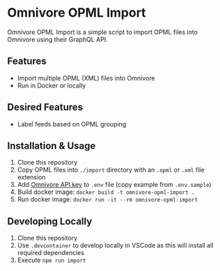 # Omnivore OPML Import

Omnivore OPML Import is a simple script to import OPML files into Omnivore using their GraphQL API.

## Features
- Import multiple OPML (XML) files into Omnivore
- Run in Docker or locally

## Desired Features
- Label feeds based on OPML grouping

## Installation & Usage
1. Clone this repository
2. Copy OPML files into `./import` directory with an `.opml` or `.xml` file extension
3. Add [Omnivore API key](https://omnivore.app/settings/api) to `.env` file (copy example from `.env.sample`)
4. Build docker image: `docker build -t omnivore-opml-import .`
5. Run docker image: `docker run -it --rm omnivore-opml-import`

## Developing Locally
1. Clone this repository
2. Use `.devcontainer` to develop locally in VSCode as this will install all required dependencies
3. Execute `npm run import`

